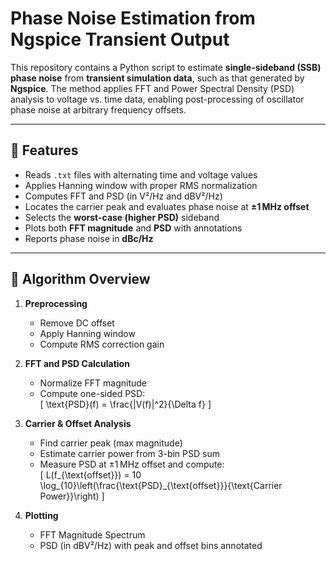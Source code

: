 # Phase Noise Estimation from Ngspice Transient Output

This repository contains a Python script to estimate **single-sideband (SSB) phase noise** from **transient simulation data**, such as that generated by **Ngspice**. The method applies FFT and Power Spectral Density (PSD) analysis to voltage vs. time data, enabling post-processing of oscillator phase noise at arbitrary frequency offsets.

---

## 📌 Features

- Reads `.txt` files with alternating time and voltage values
- Applies Hanning window with proper RMS normalization
- Computes FFT and PSD (in V²/Hz and dBV²/Hz)
- Locates the carrier peak and evaluates phase noise at **±1 MHz offset**
- Selects the **worst-case (higher PSD)** sideband
- Plots both **FFT magnitude** and **PSD** with annotations
- Reports phase noise in **dBc/Hz**

---

## 🧠 Algorithm Overview

1. **Preprocessing**
   - Remove DC offset
   - Apply Hanning window
   - Compute RMS correction gain

2. **FFT and PSD Calculation**
   - Normalize FFT magnitude
   - Compute one-sided PSD:  
     \[
     \text{PSD}(f) = \frac{|V(f)|^2}{\Delta f}
     \]

3. **Carrier & Offset Analysis**
   - Find carrier peak (max magnitude)
   - Estimate carrier power from 3-bin PSD sum
   - Measure PSD at ±1 MHz offset and compute:  
     \[
     L(f_{\text{offset}}) = 10 \log_{10}\left(\frac{\text{PSD}_{\text{offset}}}{\text{Carrier Power}}\right)
     \]

4. **Plotting**
   - FFT Magnitude Spectrum
   - PSD (in dBV²/Hz) with peak and offset bins annotated
